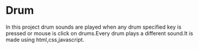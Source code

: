 # Drum
In this project drum sounds are played when any drum specified key is pressed or mouse is click on drums.Every drum plays a different sound.It is made using html,css,javascript.
